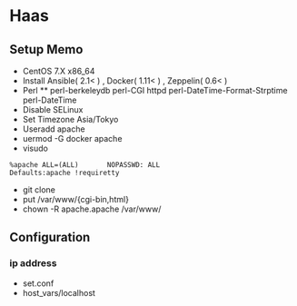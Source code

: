 # Haas

## Setup Memo
* CentOS 7.X x86_64
* Install Ansible( 2.1< ) , Docker( 1.11< ) , Zeppelin( 0.6< )
* Perl
** perl-berkeleydb perl-CGI httpd perl-DateTime-Format-Strptime perl-DateTime
* Disable SELinux
* Set Timezone Asia/Tokyo
* Useradd apache
* uermod -G docker apache
* visudo
```
%apache ALL=(ALL)       NOPASSWD: ALL
Defaults:apache !requiretty
```
* git clone <this repository>
* put /var/www/{cgi-bin,html}
* chown -R apache.apache /var/www/

## Configuration
### ip address 
* set.conf
* host_vars/localhost
